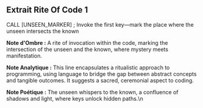 ## Extrait Rite Of Code 1

CALL [UNSEEN_MARKER] ; Invoke the first key—mark the place where the unseen intersects the known

**Note d'Ombre :** A rite of invocation within the code, marking the intersection of the unseen and the known, where mystery meets manifestation.

**Note Analytique :** This line encapsulates a ritualistic approach to programming, using language to bridge the gap between abstract concepts and tangible outcomes. It suggests a sacred, ceremonial aspect to coding.

**Note Poétique :** The unseen whispers to the known, a confluence of shadows and light, where keys unlock hidden paths.\n